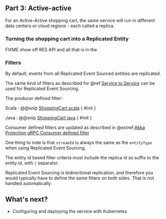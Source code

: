 ## Part 3: Active-active

For an Active-Active shopping cart, the same service will run in different data centers or cloud regions - each called a replica.

### Turning the shopping cart into a Replicated Entity

FIXME show off RES API and all that is in the

### Filters

By default, events from all Replicated Event Sourced entities are replicated.

The same kind of filters as described for @ref:[Service to Service](2-service-to-service.md#filters) can be used for
Replicated Event Sourcing.

The producer defined filter:

Scala
:  @@snip [ShoppingCart.scala](/samples/replicated/shopping-cart-service-scala/src/main/scala/shopping/cart/ShoppingCart.scala) { #init }

Java
:  @@snip [ShoppingCart.java](/samples/replicated/shopping-cart-service-java/src/main/java/shopping/cart/ShoppingCart.java) { #init }

Consumer defined filters are updated as described in @extref:[Akka Projection gRPC Consumer defined filter](akka-projection:grpc.md#consumer-defined-filter)

One thing to note is that `streamId` is always the same as the `entityType` when using Replicated Event Sourcing.

The entity id based filter criteria must include the replica id as suffix to the entity id, with `|` separator.

Replicated Event Sourcing is bidirectional replication, and therefore you would typically have to define the same
filters on both sides. That is not handled automatically.

## What's next?

* Configuring and deploying the service with Kubernetes